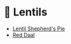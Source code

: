 # 🥣 Lentils

- [Lentil Shepherd's Pie](../recipes/lentil_shepherds_pie.md)
- [Red Daal](../recipes/red_daal.md)

